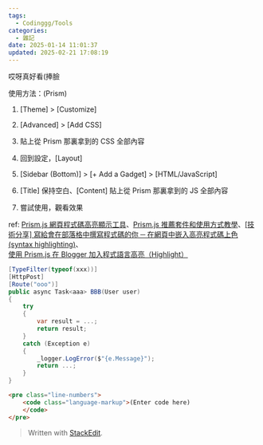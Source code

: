 ```yaml
---
tags:
  - Codinggg/Tools
categories:
  - 雜記
date: 2025-01-14 11:01:37
updated: 2025-02-21 17:08:19
---
```


哎呀真好看(捧臉

使用方法：(Prism)

1. [Theme] > [Customize]

2. [Advanced] > [Add CSS]

3. 貼上從 Prism 那裏拿到的 CSS 全部內容

4. 回到設定，[Layout]

5. [Sidebar (Bottom)] > [+ Add a Gadget] > [HTML/JavaScript]

6. [Title] 保持空白、[Content] 貼上從 Prism 那裏拿到的 JS 全部內容

7. 嘗試使用，觀看效果

  

ref: [Prism.js 網頁程式碼高亮顯示工具](https://www.blogger.com/blog/post/edit/6558487227761678795/3425602686891804413#)、[Prism.js 推薦套件和使用方式教學](https://www.blogger.com/blog/post/edit/6558487227761678795/3425602686891804413#)、[[技術分享] 寫給會在部落格中撰寫程式碼的你 ─ 在網頁中嵌入高亮程式碼上色 (syntax highlighting)](https://www.blogger.com/blog/post/edit/6558487227761678795/3425602686891804413#)、[使用 Prism.js 在 Blogger 加入程式語言高亮（Highlight）](https://www.blogger.com/blog/post/edit/6558487227761678795/3425602686891804413#)

  

```csharp
[TypeFilter(typeof(xxx))]
[HttpPost]
[Route("ooo")]
public async Task<aaa> BBB(User user)
{
    try
    {
        var result = ...;
        return result;
    }
    catch (Exception e)
    {
        _logger.LogError($"{e.Message}");
        return ...;
    }
}
```

```html
<pre class="line-numbers">
	<code class="language-markup">(Enter code here)
	</code>
</pre>
```


> Written with [StackEdit](https://stackedit.io/).